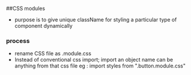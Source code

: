 ##CSS modules

- purpose is to give unique className for styling a particular type of component dynamically

### process

- rename CSS file as .module.css
- Instead of conventional css import; import an object name can be anything from that css file
  eg : import styles from ".button.module.css"
